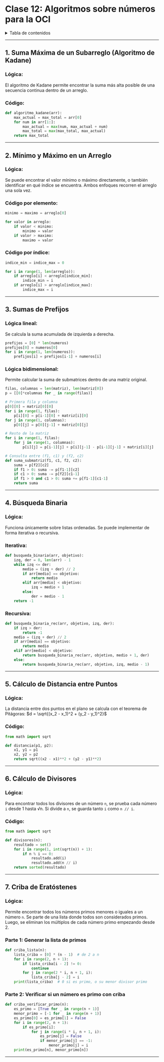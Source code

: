 # Clase 12: Algoritmos sobre números para la OCI

<details> 
  <summary>Tabla de contenidos</summary>

</details> 


---

## 1. Suma Máxima de un Subarreglo (Algoritmo de Kadane)

### Lógica:

El algoritmo de Kadane permite encontrar la suma más alta posible de una secuencia continua dentro de un arreglo.

### Código:

```python
def algoritmo_kadane(arr):
    max_actual = max_total = arr[0]
    for num in arr[1:]:
        max_actual = max(num, max_actual + num)
        max_total = max(max_total, max_actual)
    return max_total
```

---

## 2. Mínimo y Máximo en un Arreglo

### Lógica:

Se puede encontrar el valor mínimo o máximo directamente, o también identificar en qué índice se encuentra.
Ambos enfoques recorren el arreglo una sola vez.

### Código por elemento:

```python
minimo = maximo = arreglo[0]

for valor in arreglo:
    if valor < minimo:
        minimo = valor
    if valor > maximo:
        maximo = valor
```

### Código por índice:

```python
indice_min = indice_max = 0

for i in range(1, len(arreglo)):
    if arreglo[i] < arreglo[indice_min]:
        indice_min = i
    if arreglo[i] > arreglo[indice_max]:
        indice_max = i
```

---

## 3. Sumas de Prefijos

### Lógica lineal:

Se calcula la suma acumulada de izquierda a derecha.

```python
prefijos = [0] * len(numeros)
prefijos[0] = numeros[0]
for i in range(1, len(numeros)):
    prefijos[i] = prefijos[i-1] + numeros[i]
```

### Lógica bidimensional:

Permite calcular la suma de submatrices dentro de una matriz original.

```python
filas, columnas = len(matriz), len(matriz[0])
p = [[0]*columnas for _ in range(filas)]

# Primera fila y columna
p[0][0] = matriz[0][0]
for i in range(1, filas):
    p[i][0] = p[i-1][0] + matriz[i][0]
for j in range(1, columnas):
    p[0][j] = p[0][j-1] + matriz[0][j]

# Resto de la matriz
for i in range(1, filas):
    for j in range(1, columnas):
        p[i][j] = p[i-1][j] + p[i][j-1] - p[i-1][j-1] + matriz[i][j]

# Consulta entre (f1, c1) y (f2, c2)
def suma_submatriz(f1, c1, f2, c2):
    suma = p[f2][c2]
    if f1 > 0: suma -= p[f1-1][c2]
    if c1 > 0: suma -= p[f2][c1-1]
    if f1 > 0 and c1 > 0: suma += p[f1-1][c1-1]
    return suma
```

---

## 4. Búsqueda Binaria

### Lógica:

Funciona únicamente sobre listas ordenadas. Se puede implementar de forma iterativa o recursiva.

### Iterativa:

```python
def busqueda_binaria(arr, objetivo):
    izq, der = 0, len(arr) - 1
    while izq <= der:
        medio = (izq + der) // 2
        if arr[medio] == objetivo:
            return medio
        elif arr[medio] < objetivo:
            izq = medio + 1
        else:
            der = medio - 1
    return -1
```

### Recursiva:

```python
def busqueda_binaria_rec(arr, objetivo, izq, der):
    if izq > der:
        return -1
    medio = (izq + der) // 2
    if arr[medio] == objetivo:
        return medio
    elif arr[medio] < objetivo:
        return busqueda_binaria_rec(arr, objetivo, medio + 1, der)
    else:
        return busqueda_binaria_rec(arr, objetivo, izq, medio - 1)
```

---

## 5. Cálculo de Distancia entre Puntos

### Lógica:

La distancia entre dos puntos en el plano se calcula con el teorema de Pitágoras: $d = \sqrt{(x_2 - x_1)^2 + (y_2 - y_1)^2}$

### Código:

```python
from math import sqrt

def distancia(p1, p2):
    x1, y1 = p1
    x2, y2 = p2
    return sqrt((x2 - x1)**2 + (y2 - y1)**2)
```

---

## 6. Cálculo de Divisores

### Lógica:

Para encontrar todos los divisores de un número `n`, se prueba cada número `i` desde 1 hasta √n. Si divide a `n`, se guarda tanto `i` como `n // i`.

### Código:

```python
from math import sqrt

def divisores(n):
    resultado = set()
    for i in range(1, int(sqrt(n)) + 1):
        if n % i == 0:
            resultado.add(i)
            resultado.add(n // i)
    return sorted(resultado)
```

---

## 7. Criba de Eratóstenes

### Lógica:

Permite encontrar todos los números primos menores o iguales a un número `n`. Se parte de una lista donde todos son considerados primos. Luego, se eliminan los múltiplos de cada número primo empezando desde 2.

### Parte 1: Generar la lista de primos

```python
def criba_lista(n):
    lista_criba = [0] * (n - 1)  # de 2 a n
    for i in range(2, n + 1):
        if lista_criba[i - 2] != 0:
            continue
        for j in range(2 * i, n + 1, i):
            lista_criba[j - 2] = i
    print(lista_criba)  # 0 si es primo, o su menor divisor primo
```

### Parte 2: Verificar si un número es primo con criba

```python
def criba_verificar_primo(n):
    es_primo = [True for _ in range(n + 1)]
    menor_primo = [-1 for _ in range(n + 1)]
    es_primo[0] = es_primo[1] = False
    for i in range(2, n + 1):
        if es_primo[i]:
            for j in range(i * i, n + 1, i):
                es_primo[j] = False
                if menor_primo[j] == -1:
                    menor_primo[j] = i
    print(es_primo[n], menor_primo[n])
```

---

